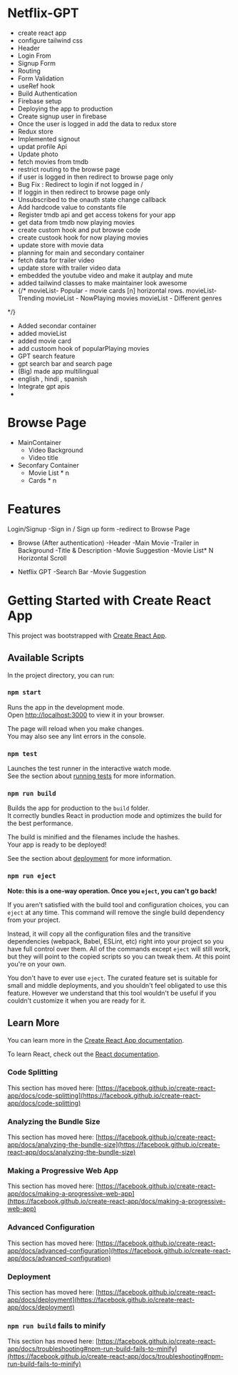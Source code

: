 # Netflix-GPT

- create react app
- configure tailwind css
- Header
- Login From
- Signup Form
- Routing
- Form Validation 
- useRef hook
- Build Authentication
- Firebase setup
- Deploying the app to production
- Create signup user in firebase
- Once the user is logged in add the data to redux store
- Redux store
- Implemented signout
- updat profile Api
- Update photo
- fetch movies from tmdb
- restrict routing to the browse page
- if user is logged in then redirect to browse page only
- Bug Fix : Redirect to login if not logged in / 
- If loggin in then redirect to browse page only
- Unsubscribed to the onauth state change callback
- Add hardcode value to constants file
- Register tmdb api and get access tokens for your app
- get data from tmdb now playing movies 
- create custom hook and put browse code
- create custook hook for now playing movies
- update store with movie data
- planning for main and secondary container
- fetch data for trailer video
- update store with trailer video data
- embedded the youtube video and make it autplay and mute
- added tailwind classes to make maintainer look awesome
-  {/* 
     movieList- Popular
       - movie cards [n] horizontal rows.
     movieList- Trending
     movieList - NowPlaying movies
     movieList - Different genres

*/}
- Added secondar container
- added movieList
- added movie card
- add custoom hook of popularPlaying movies
- GPT search feature 
- gpt search bar and search page
- (Big) made app multilingual
- english , hindi , spanish 
- Integrate gpt apis
- 

# Browse Page
- MainContainer
    - Video Background
    - Video title
- Seconfary Container
    - Movie List * n
    - Cards * n

# Features
Login/Signup
 -Sign in / Sign up form
 -redirect to Browse Page
 
- Browse (After authentication)
    -Header
    -Main Movie
        -Trailer in Background
        -Title & Description
        -Movie Suggestion
            -Movie List* N Horizontal Scroll
        
- Netflix GPT
    -Search Bar
    -Movie Suggestion







# Getting Started with Create React App

This project was bootstrapped with [Create React App](https://github.com/facebook/create-react-app).

## Available Scripts

In the project directory, you can run:

### `npm start`

Runs the app in the development mode.\
Open [http://localhost:3000](http://localhost:3000) to view it in your browser.

The page will reload when you make changes.\
You may also see any lint errors in the console.

### `npm test`

Launches the test runner in the interactive watch mode.\
See the section about [running tests](https://facebook.github.io/create-react-app/docs/running-tests) for more information.

### `npm run build`

Builds the app for production to the `build` folder.\
It correctly bundles React in production mode and optimizes the build for the best performance.

The build is minified and the filenames include the hashes.\
Your app is ready to be deployed!

See the section about [deployment](https://facebook.github.io/create-react-app/docs/deployment) for more information.

### `npm run eject`

**Note: this is a one-way operation. Once you `eject`, you can't go back!**

If you aren't satisfied with the build tool and configuration choices, you can `eject` at any time. This command will remove the single build dependency from your project.

Instead, it will copy all the configuration files and the transitive dependencies (webpack, Babel, ESLint, etc) right into your project so you have full control over them. All of the commands except `eject` will still work, but they will point to the copied scripts so you can tweak them. At this point you're on your own.

You don't have to ever use `eject`. The curated feature set is suitable for small and middle deployments, and you shouldn't feel obligated to use this feature. However we understand that this tool wouldn't be useful if you couldn't customize it when you are ready for it.

## Learn More

You can learn more in the [Create React App documentation](https://facebook.github.io/create-react-app/docs/getting-started).

To learn React, check out the [React documentation](https://reactjs.org/).

### Code Splitting

This section has moved here: [https://facebook.github.io/create-react-app/docs/code-splitting](https://facebook.github.io/create-react-app/docs/code-splitting)

### Analyzing the Bundle Size

This section has moved here: [https://facebook.github.io/create-react-app/docs/analyzing-the-bundle-size](https://facebook.github.io/create-react-app/docs/analyzing-the-bundle-size)

### Making a Progressive Web App

This section has moved here: [https://facebook.github.io/create-react-app/docs/making-a-progressive-web-app](https://facebook.github.io/create-react-app/docs/making-a-progressive-web-app)

### Advanced Configuration

This section has moved here: [https://facebook.github.io/create-react-app/docs/advanced-configuration](https://facebook.github.io/create-react-app/docs/advanced-configuration)

### Deployment

This section has moved here: [https://facebook.github.io/create-react-app/docs/deployment](https://facebook.github.io/create-react-app/docs/deployment)

### `npm run build` fails to minify

This section has moved here: [https://facebook.github.io/create-react-app/docs/troubleshooting#npm-run-build-fails-to-minify](https://facebook.github.io/create-react-app/docs/troubleshooting#npm-run-build-fails-to-minify)

